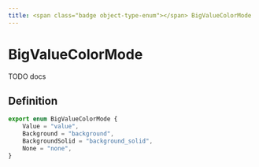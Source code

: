 ```yaml
---
title: <span class="badge object-type-enum"></span> BigValueColorMode
---
```

# <span class="badge object-type-enum"></span> BigValueColorMode

TODO docs

## Definition

```typescript
export enum BigValueColorMode {
	Value = "value",
	Background = "background",
	BackgroundSolid = "background_solid",
	None = "none",
}

```
